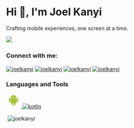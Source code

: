 # Hi 👋, I'm Joel Kanyi
Crafting mobile experiences, one screen at a time.

![](https://github-profile-trophy.vercel.app/?username=joelkanyi)

### Connect with me:

<p align="left">
<a href="https://twitter.com/_joelkanyi" target="blank"><img align="center" src="https://cdn.jsdelivr.net/npm/simple-icons@3.0.1/icons/twitter.svg" alt="joelkanyi" height="30" width="40" /></a>
<a href="https://linkedin.com/in/joelkanyi" target="blank"><img align="center" src="https://cdn.jsdelivr.net/npm/simple-icons@3.0.1/icons/linkedin.svg" alt="joelkanyi" height="30" width="40" /></a>
<a href="https://stackoverflow.com/users/10888323/joelkanyi" target="blank"><img align="center" src="https://cdn.jsdelivr.net/npm/simple-icons@3.0.1/icons/stackoverflow.svg" alt="joelkanyi" height="30" width="40" /></a>
<a href="https://medium.com/joelkanyi" target="blank"><img align="center" src="https://cdn.jsdelivr.net/npm/simple-icons@3.0.1/icons/medium.svg" alt="joelkanyi" height="30" width="40" /></a>
</p>

### Languages and Tools
<p align="left"> <a href="https://developer.android.com" target="_blank"> <img src="https://raw.githubusercontent.com/devicons/devicon/master/icons/android/android-original-wordmark.svg" alt="android" width="40" height="40"/> </a> <a href="https://kotlinlang.org" target="_blank"> <img src="https://www.vectorlogo.zone/logos/kotlinlang/kotlinlang-icon.svg" alt="kotlin" width="40" height="40"/> </a> </p>

<p>&nbsp;<img align="center" src="https://github-readme-stats.vercel.app/api?username=joelkanyi&show_icons=true&locale=en" alt="joelkanyi" /></p>
